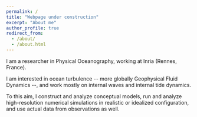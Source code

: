 ```yaml
---
permalink: /
title: "Webpage under construction"
excerpt: "About me"
author_profile: true
redirect_from: 
  - /about/
  - /about.html
---
```


I am a researcher in Physical Oceanography, working at Inria (Rennes, France). 

I am interested in ocean turbulence -- more globally Geophysical Fluid Dynamics --, and work mostly on internal waves and internal tide dynamics. 

To this aim, I construct and analyze conceptual models, run and analyze high-resolution numerical simulations in realistic or idealized configuration, and use actual data from observations as well. 
